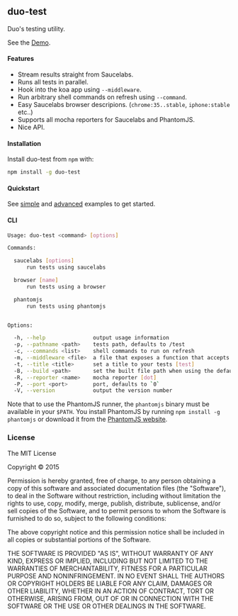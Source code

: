 ## duo-test

Duo's testing utility.

See the [Demo](https://cloudup.com/c5qdleOudgZ).

#### Features

  - Stream results straight from Saucelabs.
  - Runs all tests in parallel.
  - Hook into the koa app using `--middleware`.
  - Run arbitrary shell commands on refresh using `--command`.
  - Easy Saucelabs browser descripions. (`chrome:35..stable`, `iphone:stable` etc..)
  - Supports all mocha reporters for Saucelabs and PhantomJS.
  - Nice API.

#### Installation

Install duo-test from `npm` with:

```sh
npm install -g duo-test
```

#### Quickstart

See [simple](https://github.com/component/duo-test/tree/master/examples/simple) and [advanced](https://github.com/component/duo-test/tree/master/examples/advanced) examples to get started.

#### CLI

```sh
Usage: duo-test <command> [options]

Commands:

  saucelabs [options]
      run tests using saucelabs

  browser [name]
      run tests using a browser

  phantomjs
      run tests using phantomjs


Options:

  -h, --help               output usage information
  -p, --pathname <path>    tests path, defaults to /test
  -c, --commands <list>    shell commands to run on refresh
  -m, --middleware <file>  a file that exposes a function that accepts koa app
  -t, --title <title>      set a title to your tests [test]
  -B, --build <path>       set the built file path when using the default.html [/build.js]
  -R, --reporter <name>    mocha reporter [dot]
  -P, --port <port>        port, defaults to `0`
  -V, --version            output the version number
```

Note that to use the PhantomJS runner, the `phantomjs` binary must be available in your `$PATH`. You install PhantomJS by running `npm install -g phantomjs` or download it from the [PhantomJS website](http://phantomjs.org).

### License

The MIT License

Copyright © 2015

Permission is hereby granted, free of charge, to any person obtaining a copy of this software and associated documentation files (the "Software"), to deal in the Software without restriction, including without limitation the rights to use, copy, modify, merge, publish, distribute, sublicense, and/or sell copies of the Software, and to permit persons to whom the Software is furnished to do so, subject to the following conditions:

The above copyright notice and this permission notice shall be included in all copies or substantial portions of the Software.

THE SOFTWARE IS PROVIDED "AS IS", WITHOUT WARRANTY OF ANY KIND, EXPRESS OR IMPLIED, INCLUDING BUT NOT LIMITED TO THE WARRANTIES OF MERCHANTABILITY, FITNESS FOR A PARTICULAR PURPOSE AND NONINFRINGEMENT. IN NO EVENT SHALL THE AUTHORS OR COPYRIGHT HOLDERS BE LIABLE FOR ANY CLAIM, DAMAGES OR OTHER LIABILITY, WHETHER IN AN ACTION OF CONTRACT, TORT OR OTHERWISE, ARISING FROM, OUT OF OR IN CONNECTION WITH THE SOFTWARE OR THE USE OR OTHER DEALINGS IN THE SOFTWARE.
